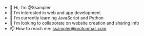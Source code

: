 - 👋 Hi, I’m @Ssampler
- 👀 I’m interested in web and app development
- 🌱 I’m currently learning JavaScript and Python
- 💞️ I’m looking to collaborate on website creation and sharing info
- 📫 How to reach me: ssampler@protonmail.com

<!---
Ssampler/Ssampler is a ✨ special ✨ repository because its `README.md` (this file) appears on your GitHub profile.
You can click the Preview link to take a look at your changes.
--->
